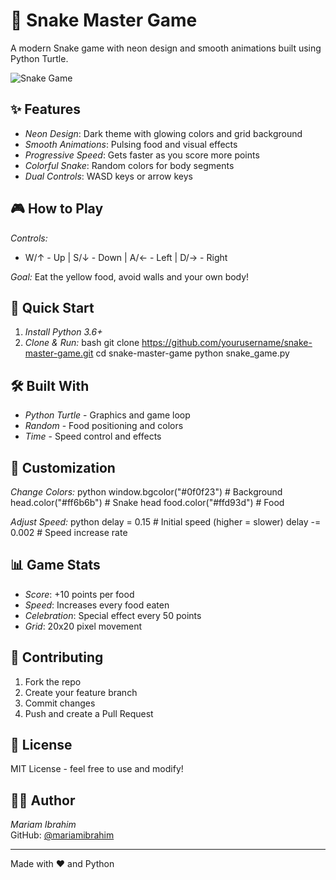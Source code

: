 # 🐍 Snake Master Game

A modern Snake game with neon design and smooth animations built using Python Turtle.


![Snake Game](screenshots/Screenshot.png)

## ✨ Features

- *Neon Design*: Dark theme with glowing colors and grid background
- *Smooth Animations*: Pulsing food and visual effects
- *Progressive Speed*: Gets faster as you score more points
- *Colorful Snake*: Random colors for body segments
- *Dual Controls*: WASD keys or arrow keys

## 🎮 How to Play

*Controls:*
- W/↑ - Up | S/↓ - Down | A/← - Left | D/→ - Right

*Goal:* Eat the yellow food, avoid walls and your own body!

## 🚀 Quick Start

1. *Install Python 3.6+*
2. *Clone & Run:*
   bash
   git clone https://github.com/yourusername/snake-master-game.git
   cd snake-master-game
   python snake_game.py
   

## 🛠 Built With

- *Python Turtle* - Graphics and game loop
- *Random* - Food positioning and colors  
- *Time* - Speed control and effects

## 🎨 Customization

*Change Colors:*
python
window.bgcolor("#0f0f23")    # Background
head.color("#ff6b6b")        # Snake head
food.color("#ffd93d")        # Food


*Adjust Speed:*
python
delay = 0.15    # Initial speed (higher = slower)
delay -= 0.002  # Speed increase rate


## 📊 Game Stats

- *Score*: +10 points per food
- *Speed*: Increases every food eaten
- *Celebration*: Special effect every 50 points
- *Grid*: 20x20 pixel movement

## 🤝 Contributing

1. Fork the repo
2. Create your feature branch
3. Commit changes
4. Push and create a Pull Request

## 📝 License

MIT License - feel free to use and modify!

## 👩‍💻 Author

*Mariam Ibrahim*  
GitHub: [@mariamibrahim](https://github.com/mariamibrahim)

---

Made with ❤ and Python

